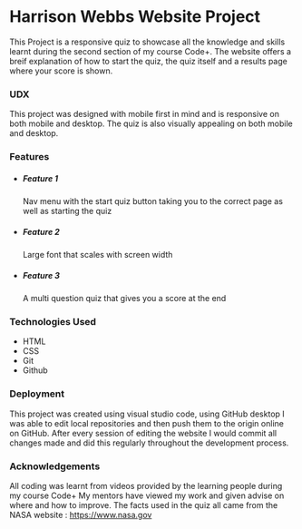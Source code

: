 <h1>Harrison Webbs Website Project</h1>
This Project is a responsive quiz to showcase all the knowledge and skills learnt during the second section of my course Code+.
The website offers a breif explanation of how to start the quiz, the quiz itself and a results page where your score is shown.

<h3>UDX</h3>
This project was designed with mobile first in mind and is responsive on both mobile and desktop.
The quiz is also visually appealing on both mobile and desktop.

<h3>Features</h3>

<ul>
<li><h5>Feature 1</h5>Nav menu with the start quiz button taking you to the correct page as well as starting the quiz</li>
<li><h5>Feature 2</h5>Large font that scales with screen width</li>
<li><h5>Feature 3</h5>A multi question quiz that gives you a score at the end</li>
</ul>

<h3>Technologies Used</h3>

<ul>
<li>HTML</li>
<li>CSS</li>
<li>Git</li>
<li>Github</li>
</ul>

<h3>Deployment</h3>

This project was created using visual studio code, using GitHub desktop I was able to edit local repositories and then
push them to the origin online on GitHub. After every session of editing the website I would commit all changes made and
did this regularly throughout the development process.

<h3>Acknowledgements</h3>

All coding was learnt from videos provided by the learning people during my course Code+
My mentors have viewed my work and given advise on where and how to improve. The facts used in the quiz all came from
the NASA website : https://www.nasa.gov

